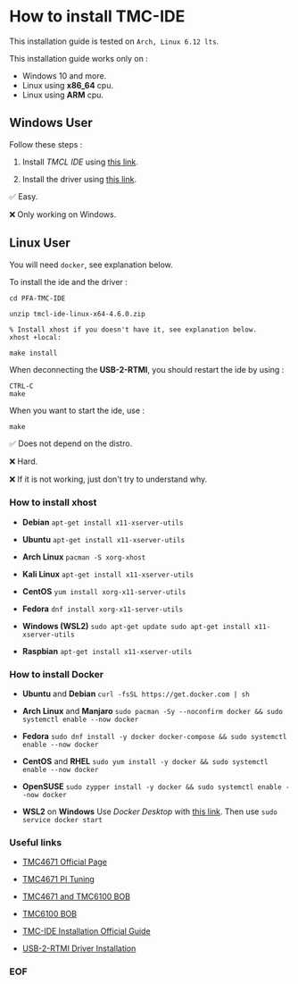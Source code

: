 # How to install TMC-IDE

This installation guide is tested on `Arch, Linux 6.12 lts`.

This installation guide works only on :

- Windows 10 and more.
- Linux using **x86_64** cpu.
- Linux using **ARM** cpu.

## Windows User

Follow these steps :

1) Install *TMCL IDE* using [this link](https://www.analog.com/en/resources/evaluation-hardware-and-software/motor-motion-control-software/tmcl-ide.html#latest).

2) Install the driver using [this link](https://www.analog.com/media/en/technical-documentation/user-guides/USB-2-RTMI_hardware_manual_hw2.0_rev2.01.pdf).

&#x2705; Easy.

&#x274C; Only working on Windows.

## Linux User

You will need `docker`, see explanation below.

To install the ide and the driver :

```
cd PFA-TMC-IDE

unzip tmcl-ide-linux-x64-4.6.0.zip

% Install xhost if you doesn't have it, see explanation below.
xhost +local:

make install
```

When deconnecting the **USB-2-RTMI**, you should restart the ide by using :

```
CTRL-C
make
```

When you want to start the ide, use :

```
make
```

&#x2705; Does not depend on the distro.

&#x274C; Hard.

&#x274C; If it is not working, just don't try to understand why.

### How to install xhost

- **Debian**
`apt-get install x11-xserver-utils`

- **Ubuntu**
`apt-get install x11-xserver-utils`

- **Arch Linux**
`pacman -S xorg-xhost`

- **Kali Linux**
`apt-get install x11-xserver-utils`

- **CentOS**
`yum install xorg-x11-server-utils`

- **Fedora**
`dnf install xorg-x11-server-utils`

- **Windows (WSL2)**
`sudo apt-get update sudo apt-get install x11-xserver-utils`

- **Raspbian**
`apt-get install x11-xserver-utils`

### How to install Docker

- **Ubuntu** and **Debian**
`curl -fsSL https://get.docker.com | sh`

- **Arch Linux** and **Manjaro**
`sudo pacman -Sy --noconfirm docker && sudo systemctl enable --now docker`

- **Fedora**
`sudo dnf install -y docker docker-compose && sudo systemctl enable --now docker`

- **CentOS** and **RHEL**
`sudo yum install -y docker && sudo systemctl enable --now docker`

-  **OpenSUSE**
`sudo zypper install -y docker && sudo systemctl enable --now docker`

- **WSL2** on **Windows**
Use *Docker Desktop* with [this link](https://www.docker.com/products/docker-desktop/).
Then use
`sudo service docker start`

### Useful links

- [TMC4671 Official Page](https://www.analog.com/en/products/tmc4671.html)

- [TMC4671 PI Tuning](https://tmc-item.chiplinkstech.com/AN053_TMC4671-PI_Tuning.pdf)

- [TMC4671 and TMC6100 BOB](https://www.analog.com/en/resources/evaluation-hardware-and-software/evaluation-boards-kits/tmc4671-tmc6100-bob.html#eb-overview)

- [TMC6100 BOB](https://www.analog.com/media/en/technical-documentation/data-sheets/TMC6100_datasheet_rev1.03.pdf)

- [TMC-IDE Installation Official Guide](https://www.analog.com/media/en/technical-documentation/user-guides/how-to-start-linux-tmcl-ide.pdf)

- [USB-2-RTMI Driver Installation](https://www.analog.com/media/en/technical-documentation/user-guides/USB-2-RTMI_hardware_manual_hw2.0_rev2.01.pdf)

### EOF


